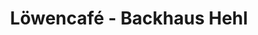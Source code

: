 ---
title: "Löwencafé - Backhaus Hehl"
url: /hachenburg/loewencafe-backhaus-hehl/
shop: Bäckerei
---